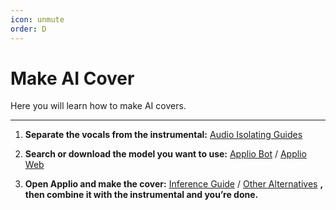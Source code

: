 ```yaml
---
icon: unmute
order: D
---
```


# Make AI Cover
Here you will learn how to make AI covers.

---

1. **Separate the vocals from the instrumental:** [Audio Isolating Guides](/guides\Audio\Audio.md)

2. **Search or download the model you want to use:** [Applio Bot](/voice-models\Bot.md) / [Applio Web](https://applio.org/models)

3. **Open Applio and make the cover:** [Inference Guide](/get-started\inferencing.md) / [Other Alternatives](/get-started\Alternatives.md) **, then combine it with the instrumental and you’re done.**



